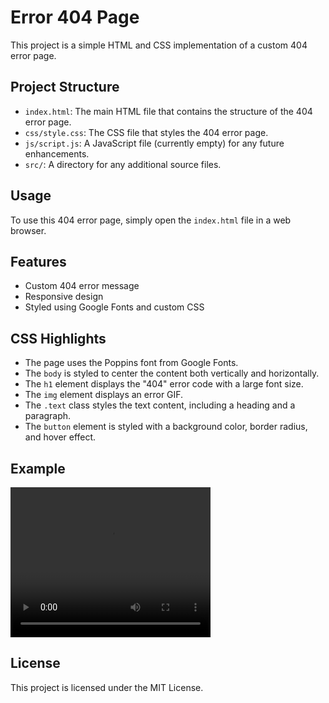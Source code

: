 # Error 404 Page

This project is a simple HTML and CSS implementation of a custom 404 error page.

## Project Structure

- `index.html`: The main HTML file that contains the structure of the 404 error page.
- `css/style.css`: The CSS file that styles the 404 error page.
- `js/script.js`: A JavaScript file (currently empty) for any future enhancements.
- `src/`: A directory for any additional source files.

## Usage

To use this 404 error page, simply open the `index.html` file in a web browser.

## Features

- Custom 404 error message
- Responsive design
- Styled using Google Fonts and custom CSS

## CSS Highlights

- The page uses the Poppins font from Google Fonts.
- The `body` is styled to center the content both vertically and horizontally.
- The `h1` element displays the "404" error code with a large font size.
- The `img` element displays an error GIF.
- The `.text` class styles the text content, including a heading and a paragraph.
- The `button` element is styled with a background color, border radius, and hover effect.

## Example

<video width="320" height="240">
  <source src="./src/viedo.mp4" type="video/mp4">
  Your browser does not support the video tag.
</video>

## License

This project is licensed under the MIT License.
